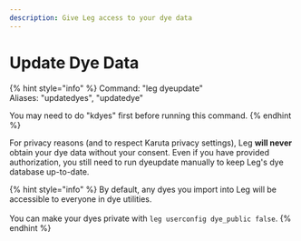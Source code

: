 ```yaml
---
description: Give Leg access to your dye data
---
```


# Update Dye Data

{% hint style="info" %}
Command: "leg dyeupdate"\
Aliases: "updatedyes", "updatedye"

You may need to do "kdyes" first before running this command.
{% endhint %}

For privacy reasons (and to respect Karuta privacy settings), Leg **will never** obtain your dye data without your consent. Even if you have provided authorization, you still need to run dyeupdate manually to keep Leg's dye database up-to-date.

{% hint style="info" %}
By default, any dyes you import into Leg will be accessible to everyone in dye utilities.\
\
You can make your dyes private with `leg userconfig dye_public false`.
{% endhint %}
